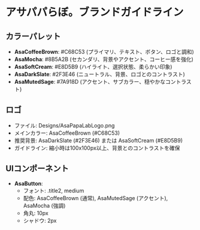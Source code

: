 # アサパパらぼ。ブランドガイドライン

## カラーパレット
- **AsaCoffeeBrown**: #C68C53 (プライマリ、テキスト、ボタン、ロゴと調和)
- **AsaMocha**: #8B5A2B (セカンダリ、背景やアクセント、コーヒー感を強化)
- **AsaSoftCream**: #E8D5B9 (ハイライト、選択状態、柔らかい印象)
- **AsaDarkSlate**: #2F3E46 (ニュートラル、背景、ロゴとのコントラスト)
- **AsaMutedSage**: #7A918D (アクセント、サブカラー、穏やかなコントラスト)

## ロゴ
- ファイル: Designs/AsaPapaLabLogo.png
- メインカラー: AsaCoffeeBrown (#C68C53)
- 推奨背景: AsaDarkSlate (#2F3E46) または AsaSoftCream (#E8D5B9)
- ガイドライン: 縮小時は100x100px以上、背景とのコントラストを確保

## UIコンポーネント
- **AsaButton**:
  - フォント: .title2, medium
  - 配色: AsaCoffeeBrown (通常), AsaMutedSage (アクセント), AsaMocha (強調)
  - 角丸: 10px
  - シャドウ: 2px
